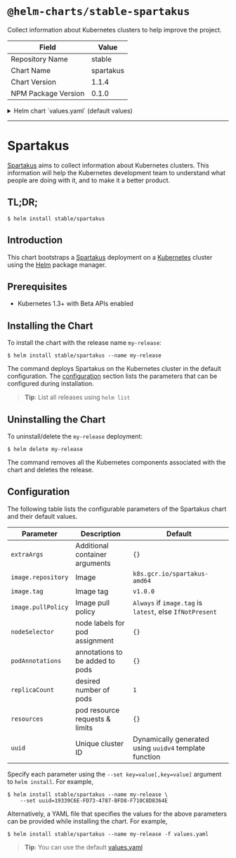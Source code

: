# `@helm-charts/stable-spartakus`

Collect information about Kubernetes clusters to help improve the project.

| Field               | Value     |
| ------------------- | --------- |
| Repository Name     | stable    |
| Chart Name          | spartakus |
| Chart Version       | 1.1.4     |
| NPM Package Version | 0.1.0     |

<details>

<summary>Helm chart `values.yaml` (default values)</summary>

```yaml
extraArgs: {}

## Container image
##
image:
  repository: k8s.gcr.io/spartakus-amd64
  tag: v1.0.0
  pullPolicy: IfNotPresent

## Node labels for pod assignment
## Ref: https://kubernetes.io/docs/user-guide/node-selection/
##
nodeSelector: {}

## Annotations to be added to pods
##
podAnnotations: {}

replicaCount: 1

## Resource requests and limits
## Ref: http://kubernetes.io/docs/user-guide/compute-resources/
##
resources:
  {}
  # limits:
  #   cpu: 2m
  #   memory: 8Mi
  # requests:
  #   cpu: 2m
  #   memory: 8Mi

## A version 4 UUID to uniquely identify the cluster
## If not provided, Helm will generate automatically at install-time.
##
uuid: ''
```

</details>

---

# Spartakus

[Spartakus](https://github.com/kubernetes-incubator/spartakus) aims to collect information about Kubernetes clusters. This information will help the Kubernetes development team to understand what people are doing with it, and to make it a better product.

## TL;DR;

```console
$ helm install stable/spartakus
```

## Introduction

This chart bootstraps a [Spartakus](https://github.com/kubernetes-incubator/spartakus) deployment on a [Kubernetes](http://kubernetes.io) cluster using the [Helm](https://helm.sh) package manager.

## Prerequisites

- Kubernetes 1.3+ with Beta APIs enabled

## Installing the Chart

To install the chart with the release name `my-release`:

```console
$ helm install stable/spartakus --name my-release
```

The command deploys Spartakus on the Kubernetes cluster in the default configuration. The [configuration](#configuration) section lists the parameters that can be configured during installation.

> **Tip**: List all releases using `helm list`

## Uninstalling the Chart

To uninstall/delete the `my-release` deployment:

```console
$ helm delete my-release
```

The command removes all the Kubernetes components associated with the chart and deletes the release.

## Configuration

The following table lists the configurable parameters of the Spartakus chart and their default values.

| Parameter          | Description                     | Default                                                  |
| ------------------ | ------------------------------- | -------------------------------------------------------- |
| `extraArgs`        | Additional container arguments  | `{}`                                                     |
| `image.repository` | Image                           | `k8s.gcr.io/spartakus-amd64`                             |
| `image.tag`        | Image tag                       | `v1.0.0`                                                 |
| `image.pullPolicy` | Image pull policy               | `Always` if `image.tag` is `latest`, else `IfNotPresent` |
| `nodeSelector`     | node labels for pod assignment  | `{}`                                                     |
| `podAnnotations`   | annotations to be added to pods | `{}`                                                     |
| `replicaCount`     | desired number of pods          | `1`                                                      |
| `resources`        | pod resource requests & limits  | `{}`                                                     |
| `uuid`             | Unique cluster ID               | Dynamically generated using `uuidv4` template function   |

Specify each parameter using the `--set key=value[,key=value]` argument to `helm install`. For example,

```console
$ helm install stable/spartakus --name my-release \
    --set uuid=19339C6E-FD73-4787-BFD8-F710C8D8364E
```

Alternatively, a YAML file that specifies the values for the above parameters can be provided while installing the chart. For example,

```console
$ helm install stable/spartakus --name my-release -f values.yaml
```

> **Tip**: You can use the default [values.yaml](values.yaml)
